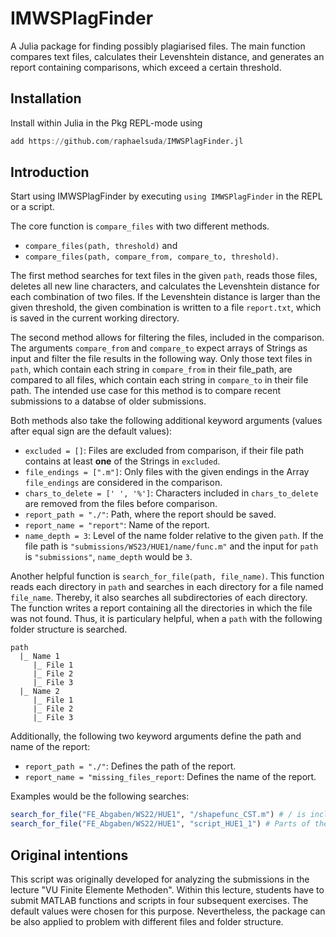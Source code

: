 # IMWSPlagFinder

A Julia package for finding possibly plagiarised files.
The main function compares text files, calculates their Levenshtein distance, and generates an report containing comparisons, which exceed a certain threshold.

## Installation
Install within Julia in the Pkg REPL-mode using

```jl
add https://github.com/raphaelsuda/IMWSPlagFinder.jl
```

## Introduction

Start using IMWSPlagFinder by executing `using IMWSPlagFinder` in the REPL or a script.

The core function is `compare_files` with two different methods.
- `compare_files(path, threshold)` and
- `compare_files(path, compare_from, compare_to, threshold)`.

The first method searches for text files in the given `path`, reads those files, deletes all new line characters, and calculates the Levenshtein distance for each combination of two files.
If the Levenshtein distance is larger than the given threshold, the given combination is written to a file `report.txt`, which is saved in the current working directory.

The second method allows for filtering the files, included in the comparison.
The arguments `compare_from` and `compare_to` expect arrays of Strings as input and filter the file results in the following way.
Only those text files in `path`, which contain each string in `compare_from` in their file_path, are compared to all files, which contain each string in `compare_to` in their file path.
The intended use case for this method is to compare recent submissions to a databse of older submissions.

Both methods also take the following additional keyword arguments (values after equal sign are the default values):
- `excluded = []`: Files are excluded from comparison, if their file path contains at least **one** of the Strings in `excluded`.
- `file_endings = [".m"]`: Only files with the given endings in the Array `file_endings` are considered in the comparison.
- `chars_to_delete = [' ', '%']`: Characters included in `chars_to_delete` are removed from the files before comparison.
- `report_path = "./"`: Path, where the report should be saved.
- `report_name = "report"`: Name of the report.
- `name_depth = 3`: Level of the name folder relative to the given `path`. If the file path is `"submissions/WS23/HUE1/name/func.m"` and the input for `path` is `"submissions"`, `name_depth` would be `3`.

Another helpful function is `search_for_file(path, file_name)`.
This function reads each directory in `path` and searches in each directory for a file named `file_name`.
Thereby, it also searches all subdirectories of each directory.
The function writes a report containing all the directories in which the file was not found.
Thus, it is particulary helpful, when a `path` with the following folder structure is searched.

```
path
  |_ Name 1
     |_ File 1
     |_ File 2
     |_ File 3
  |_ Name 2
     |_ File 1
     |_ File 2
     |_ File 3
```

Additionally, the following two keyword arguments define the path and name of the report:
- `report_path = "./"`: Defines the path of the report.
- `report_name = "missing_files_report`: Defines the name of the report.

Examples would be the following searches:

```julia
search_for_file("FE_Abgaben/WS22/HUE1", "/shapefunc_CST.m") # / is included, since else it would also find "dshapefunc_CST.m"
search_for_file("FE_Abgaben/WS22/HUE1", "script_HUE1_1") # Parts of the file name can also be searched."
```

## Original intentions
This script was originally developed for analyzing the submissions in the lecture "VU Finite Elemente Methoden".
Within this lecture, students have to submit MATLAB functions and scripts in four subsequent exercises.
The default values were chosen for this purpose.
Nevertheless, the package can be also applied to problem with different files and folder structure.